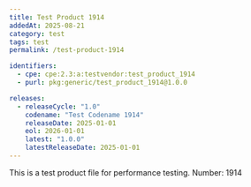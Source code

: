 ```yaml
---
title: Test Product 1914
addedAt: 2025-08-21
category: test
tags: test
permalink: /test-product-1914

identifiers:
  - cpe: cpe:2.3:a:testvendor:test_product_1914
  - purl: pkg:generic/test_product_1914@1.0.0

releases:
  - releaseCycle: "1.0"
    codename: "Test Codename 1914"
    releaseDate: 2025-01-01
    eol: 2026-01-01
    latest: "1.0.0"
    latestReleaseDate: 2025-01-01
---
```


This is a test product file for performance testing. Number: 1914
